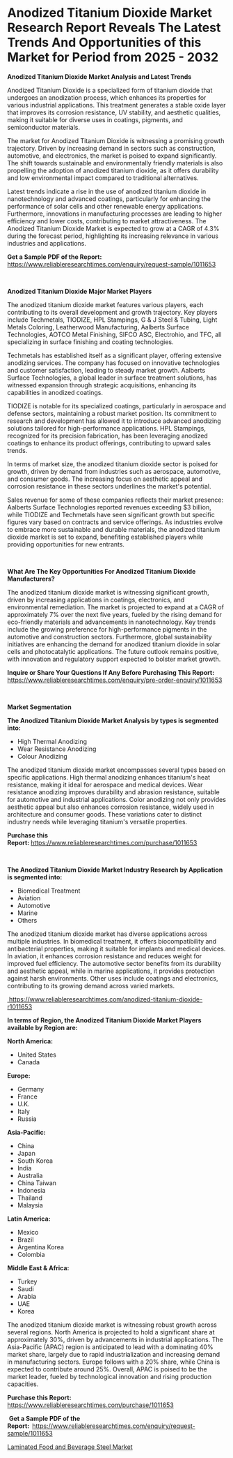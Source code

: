<p><h1>Anodized Titanium Dioxide Market Research Report Reveals The Latest Trends And Opportunities of this Market for Period from 2025 - 2032</h1></p><p><strong>Anodized Titanium Dioxide Market Analysis and Latest Trends</strong></p>
<p><p>Anodized Titanium Dioxide is a specialized form of titanium dioxide that undergoes an anodization process, which enhances its properties for various industrial applications. This treatment generates a stable oxide layer that improves its corrosion resistance, UV stability, and aesthetic qualities, making it suitable for diverse uses in coatings, pigments, and semiconductor materials.</p><p>The market for Anodized Titanium Dioxide is witnessing a promising growth trajectory. Driven by increasing demand in sectors such as construction, automotive, and electronics, the market is poised to expand significantly. The shift towards sustainable and environmentally friendly materials is also propelling the adoption of anodized titanium dioxide, as it offers durability and low environmental impact compared to traditional alternatives.</p><p>Latest trends indicate a rise in the use of anodized titanium dioxide in nanotechnology and advanced coatings, particularly for enhancing the performance of solar cells and other renewable energy applications. Furthermore, innovations in manufacturing processes are leading to higher efficiency and lower costs, contributing to market attractiveness. The Anodized Titanium Dioxide Market is expected to grow at a CAGR of 4.3% during the forecast period, highlighting its increasing relevance in various industries and applications.</p></p>
<p><strong>Get a Sample PDF of the Report:&nbsp;</strong> <a href="https://www.reliableresearchtimes.com/enquiry/request-sample/1011653?utm_campaign=1940&utm_medium=2&utm_source=Github&utm_content=ia&utm_term=05022025&utm_id=anodized-titanium-dioxide">https://www.reliableresearchtimes.com/enquiry/request-sample/1011653</a></p>
<p>&nbsp;</p>
<p><strong>Anodized Titanium Dioxide Major Market Players</strong></p>
<p><p>The anodized titanium dioxide market features various players, each contributing to its overall development and growth trajectory. Key players include Techmetals, TIODIZE, HPL Stampings, G & J Steel & Tubing, Light Metals Coloring, Leatherwood Manufacturing, Aalberts Surface Technologies, AOTCO Metal Finishing, SIFCO ASC, Electrohio, and TFC, all specializing in surface finishing and coating technologies.</p><p>Techmetals has established itself as a significant player, offering extensive anodizing services. The company has focused on innovative technologies and customer satisfaction, leading to steady market growth. Aalberts Surface Technologies, a global leader in surface treatment solutions, has witnessed expansion through strategic acquisitions, enhancing its capabilities in anodized coatings.</p><p>TIODIZE is notable for its specialized coatings, particularly in aerospace and defense sectors, maintaining a robust market position. Its commitment to research and development has allowed it to introduce advanced anodizing solutions tailored for high-performance applications. HPL Stampings, recognized for its precision fabrication, has been leveraging anodized coatings to enhance its product offerings, contributing to upward sales trends.</p><p>In terms of market size, the anodized titanium dioxide sector is poised for growth, driven by demand from industries such as aerospace, automotive, and consumer goods. The increasing focus on aesthetic appeal and corrosion resistance in these sectors underlines the market's potential.</p><p>Sales revenue for some of these companies reflects their market presence: Aalberts Surface Technologies reported revenues exceeding $3 billion, while TIODIZE and Techmetals have seen significant growth but specific figures vary based on contracts and service offerings. As industries evolve to embrace more sustainable and durable materials, the anodized titanium dioxide market is set to expand, benefiting established players while providing opportunities for new entrants.</p></p>
<p>&nbsp;</p>
<p><strong>What Are The Key Opportunities For Anodized Titanium Dioxide Manufacturers?</strong></p>
<p><p>The anodized titanium dioxide market is witnessing significant growth, driven by increasing applications in coatings, electronics, and environmental remediation. The market is projected to expand at a CAGR of approximately 7% over the next five years, fueled by the rising demand for eco-friendly materials and advancements in nanotechnology. Key trends include the growing preference for high-performance pigments in the automotive and construction sectors. Furthermore, global sustainability initiatives are enhancing the demand for anodized titanium dioxide in solar cells and photocatalytic applications. The future outlook remains positive, with innovation and regulatory support expected to bolster market growth.</p></p>
<p><strong>Inquire or Share Your Questions If Any Before Purchasing This Report:</strong> <a href="https://www.reliableresearchtimes.com/enquiry/pre-order-enquiry/1011653?utm_campaign=1940&utm_medium=2&utm_source=Github&utm_content=ia&utm_term=05022025&utm_id=anodized-titanium-dioxide">https://www.reliableresearchtimes.com/enquiry/pre-order-enquiry/1011653</a></p>
<p>&nbsp;</p>
<p><strong>Market Segmentation</strong></p>
<p><strong>The Anodized Titanium Dioxide Market Analysis by types is segmented into:</strong></p>
<p><ul><li>High Thermal Anodizing</li><li>Wear Resistance Anodizing</li><li>Colour Anodizing</li></ul></p>
<p><p>The anodized titanium dioxide market encompasses several types based on specific applications. High thermal anodizing enhances titanium's heat resistance, making it ideal for aerospace and medical devices. Wear resistance anodizing improves durability and abrasion resistance, suitable for automotive and industrial applications. Color anodizing not only provides aesthetic appeal but also enhances corrosion resistance, widely used in architecture and consumer goods. These variations cater to distinct industry needs while leveraging titanium's versatile properties.</p></p>
<p><strong>Purchase this Report:&nbsp;</strong><a href="https://www.reliableresearchtimes.com/purchase/1011653?utm_campaign=1940&utm_medium=2&utm_source=Github&utm_content=ia&utm_term=05022025&utm_id=anodized-titanium-dioxide">https://www.reliableresearchtimes.com/purchase/1011653</a></p>
<p>&nbsp;</p>
<p><strong>The Anodized Titanium Dioxide Market Industry Research by Application is segmented into:</strong></p>
<p><ul><li>Biomedical Treatment</li><li>Aviation</li><li>Automotive</li><li>Marine</li><li>Others</li></ul></p>
<p><p>The anodized titanium dioxide market has diverse applications across multiple industries. In biomedical treatment, it offers biocompatibility and antibacterial properties, making it suitable for implants and medical devices. In aviation, it enhances corrosion resistance and reduces weight for improved fuel efficiency. The automotive sector benefits from its durability and aesthetic appeal, while in marine applications, it provides protection against harsh environments. Other uses include coatings and electronics, contributing to its growing demand across varied markets.</p></p>
<p><a href="https://www.reliableresearchtimes.com/anodized-titanium-dioxide-r1011653?utm_campaign=1940&utm_medium=2&utm_source=Github&utm_content=ia&utm_term=05022025&utm_id=anodized-titanium-dioxide">&nbsp;https://www.reliableresearchtimes.com/anodized-titanium-dioxide-r1011653</a></p>
<p><strong>In terms of Region, the Anodized Titanium Dioxide Market Players available by Region are:</strong></p>
<p>
    <p> <strong> North America: </strong>
        <ul>
            <li>United States</li>
            <li>Canada</li>
        </ul>
        </p> 
    <p> <strong> Europe: </strong>
        <ul>
            <li>Germany</li>
            <li>France</li>
            <li>U.K.</li>
            <li>Italy</li>
            <li>Russia</li>
        </ul>
        </p> 
    <p> <strong> Asia-Pacific: </strong>
        <ul>
            <li>China</li>
            <li>Japan</li>
            <li>South Korea</li>
            <li>India</li>
            <li>Australia</li>
            <li>China Taiwan</li>
            <li>Indonesia</li>
            <li>Thailand</li>
            <li>Malaysia</li>
        </ul>
        </p> 
    <p> <strong> Latin America: </strong>
        <ul>
            <li>Mexico</li>
            <li>Brazil</li>
            <li>Argentina Korea</li>
            <li>Colombia</li>
        </ul>
        </p> 
    <p> <strong> Middle East & Africa: </strong>
        <ul>
            <li>Turkey</li>
            <li>Saudi</li>
            <li>Arabia</li>
            <li>UAE</li>
            <li>Korea</li>
        </ul>
    </p>
    </p>
<p><p>The anodized titanium dioxide market is witnessing robust growth across several regions. North America is projected to hold a significant share at approximately 30%, driven by advancements in industrial applications. The Asia-Pacific (APAC) region is anticipated to lead with a dominating 40% market share, largely due to rapid industrialization and increasing demand in manufacturing sectors. Europe follows with a 20% share, while China is expected to contribute around 25%. Overall, APAC is poised to be the market leader, fueled by technological innovation and rising production capacities.</p></p>
<p><strong>Purchase this Report: </strong><a href="https://www.reliableresearchtimes.com/purchase/1011653?utm_campaign=1940&utm_medium=2&utm_source=Github&utm_content=ia&utm_term=05022025&utm_id=anodized-titanium-dioxide">https://www.reliableresearchtimes.com/purchase/1011653</a></p>
<p>&nbsp;<strong>Get a Sample PDF of the Report:&nbsp;&nbsp;</strong><a href="https://www.reliableresearchtimes.com/enquiry/request-sample/1011653?utm_campaign=1940&utm_medium=2&utm_source=Github&utm_content=ia&utm_term=05022025&utm_id=anodized-titanium-dioxide">https://www.reliableresearchtimes.com/enquiry/request-sample/1011653</a></p>
<p><strong></strong></p>
<p><p><a href="https://github.com/hgf64gh/Market-Research-Report-List-1/blob/main/laminated-food-and-beverage-steel-market.md?utm_campaign=1940&utm_medium=2&utm_source=Github&utm_content=ia&utm_term=05022025&utm_id=anodized-titanium-dioxide">Laminated Food and Beverage Steel Market</a></p></p>